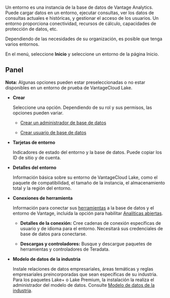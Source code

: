 Un entorno es una instancia de la base de datos de Vantage Analytics. Puede cargar datos en un entorno, ejecutar consultas, ver los datos de consultas actuales e históricas, y gestionar el acceso de los usuarios. Un entorno proporciona conectividad, recursos de cálculo, capacidades de protección de datos, etc.

Dependiendo de las necesidades de su organización, es posible que tenga varios entornos.

En el menú, seleccione **Inicio** y seleccione un entorno de la página Inicio.

Panel
-----

**Nota:** Algunas opciones pueden estar preseleccionadas o no estar disponibles en un entorno de prueba de VantageCloud Lake.

-   **Crear**

    Seleccione una opción. Dependiendo de su rol y sus permisos, las opciones pueden variar.

    -   [Crear un administrador de base de datos](rhw1723830545389.md)

    -   [Crear usuario de base de datos](wxe1659392685092.md)

-   **Tarjetas de entorno**

    Indicadores de estado del entorno y la base de datos. Puede copiar los ID de sitio y de cuenta.

-   **Detalles del entorno**

    Información básica sobre su entorno de VantageCloud Lake, como el paquete de compatibilidad, el tamaño de la instancia, el almacenamiento total y la región del entorno.

-   **Conexiones de herramienta**

    Información para conectar sus [herramientas](pmg1709157026832.md) a la base de datos y el entorno de Vantage, incluida la opción para habilitar [Analíticas abiertas](qvt1726089301895.md).

    -   **Detalles de la conexión:** Cree cadenas de conexión específicas de usuario y de idioma para el entorno. Necesitará sus credenciales de base de datos para conectarse.

    -   **Descargas y controladores:** Busque y descargue paquetes de herramientas y controladores de Teradata.

-   **Modelo de datos de la industria**

    Instale relaciones de datos empresariales, áreas temáticas y reglas empresariales preincorporadas que sean específicas de su industria. Para los paquetes Lake+ o Lake Premium, la instalación la realiza el administrador del modelo de datos. Consulte [Modelo de datos de la industria](xum1736387837711.md).
